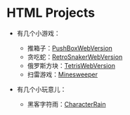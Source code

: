 # HTML Projects

+ 有几个小游戏：
  + 推箱子：[PushBoxWebVersion](https://zpanclimb.github.io/HTMLProjects/PushBoxWebVersion/index.html)
  + 贪吃蛇：[RetroSnakerWebVersion](https://zpanclimb.github.io/HTMLProjects/RetroSnakerWebVersion/index.html)
  + 俄罗斯方块：[TetrisWebVersion](https://zpanclimb.github.io/HTMLProjects/TetrisWebVersion/index.html)
  + 扫雷游戏：[Minesweeper](https://zpanclimb.github.io/HTMLProjects/Minesweeper/index.html)

+ 有几个小玩意儿：
  + 黑客字符雨：[CharacterRain](https://zpanclimb.github.io/HTMLProjects/CharacterRain.html)
